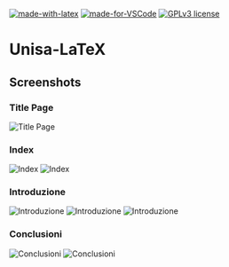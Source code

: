 [![made-with-latex](https://img.shields.io/badge/Made%20with-LaTeX-1f425f.svg)](https://www.latex-project.org/)
[![made-for-VSCode](https://img.shields.io/badge/Made%20for-VSCode-1f425f.svg)](https://code.visualstudio.com/)
[![GPLv3 license](https://img.shields.io/badge/License-GPLv3-blue.svg)](http://perso.crans.org/besson/LICENSE.html)
# Unisa-LaTeX

## Screenshots
### Title Page
![Title Page](/Example/indice-1-1.jpg)

### Index
![Index](/Example/indice-3-1.jpg)
![Index](/Example/indice-4-1.jpg)


### Introduzione
![Introduzione](/Example/indice-7-1.jpg)
![Introduzione](/Example/indice-8-1.jpg)
![Introduzione](/Example/indice-9-1.jpg)

### Conclusioni
![Conclusioni](/Example/indice-80-1.jpg)
![Conclusioni](/Example/indice-81-1.jpg)



